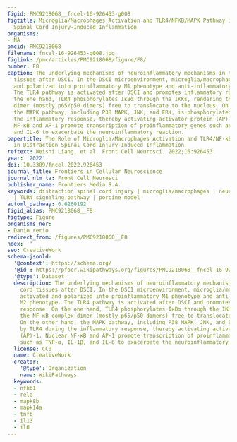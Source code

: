 ```yaml
---
figid: PMC9218068__fncel-16-926453-g008
figtitle: Microglia/Macrophages Activation and TLR4/NFKB/MAPK Pathway in Distraction
  Spinal Cord Injury-Induced Inflammation
organisms:
- NA
pmcid: PMC9218068
filename: fncel-16-926453-g008.jpg
figlink: /pmc/articles/PMC9218068/figure/F8/
number: F8
caption: The underlying mechanisms of neuroinflammatory mechanisms in the spinal cord
  tissues after DSCI. In the DSCI microenvironment, microglia/macrophages were activated
  and polarized into proinflammatory M1 phenotype and anti-inflammatory M2 phenotype.
  The TLR4 pathway is activated after DSCI and promotes inflammatory response. On
  the one hand, TLR4 phosphorylates IκBα through the IKKs, rendering the NF-κB complex
  dimer (mostly p65/p50 dimers) free to translocate to the nucleus. On the other hand,
  the MAPK pathway, including P38 MAPK, JNK, and ERK, is phosphorylated by TLR4 during
  the inflammatory response, thereby activating activator protein (AP)-1. Nuclear
  NF-κB and AP-1 promote transcription of proinflammatory genes such as TNF-α, IL-1β,
  and IL-6 to exacerbate the neuroinflammatory reaction.
papertitle: The Role of Microglia/Macrophages Activation and TLR4/NF-κB/MAPK Pathway
  in Distraction Spinal Cord Injury-Induced Inflammation.
reftext: Weishi Liang, et al. Front Cell Neurosci. 2022;16:926453.
year: '2022'
doi: 10.3389/fncel.2022.926453
journal_title: Frontiers in Cellular Neuroscience
journal_nlm_ta: Front Cell Neurosci
publisher_name: Frontiers Media S.A.
keywords: distraction spinal cord injury | microglia/macrophages | neuroinflammation
  | TLR4 signaling pathway | porcine model
automl_pathway: 0.6260192
figid_alias: PMC9218068__F8
figtype: Figure
organisms_ner:
- Danio rerio
redirect_from: /figures/PMC9218068__F8
ndex: ''
seo: CreativeWork
schema-jsonld:
  '@context': https://schema.org/
  '@id': https://pfocr.wikipathways.org/figures/PMC9218068__fncel-16-926453-g008.html
  '@type': Dataset
  description: The underlying mechanisms of neuroinflammatory mechanisms in the spinal
    cord tissues after DSCI. In the DSCI microenvironment, microglia/macrophages were
    activated and polarized into proinflammatory M1 phenotype and anti-inflammatory
    M2 phenotype. The TLR4 pathway is activated after DSCI and promotes inflammatory
    response. On the one hand, TLR4 phosphorylates IκBα through the IKKs, rendering
    the NF-κB complex dimer (mostly p65/p50 dimers) free to translocate to the nucleus.
    On the other hand, the MAPK pathway, including P38 MAPK, JNK, and ERK, is phosphorylated
    by TLR4 during the inflammatory response, thereby activating activator protein
    (AP)-1. Nuclear NF-κB and AP-1 promote transcription of proinflammatory genes
    such as TNF-α, IL-1β, and IL-6 to exacerbate the neuroinflammatory reaction.
  license: CC0
  name: CreativeWork
  creator:
    '@type': Organization
    name: WikiPathways
  keywords:
  - nfkb1
  - rela
  - mapk8b
  - mapk14a
  - tnfb
  - il13
  - il6
---
```

